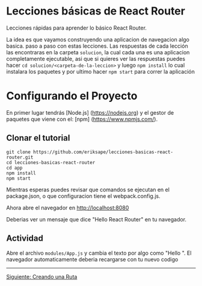 Lecciones básicas de React Router
=====================

Lecciones rápidas para aprender lo básico React Router.

La idea es que vayamos construyendo una aplicacion de navegacion algo basica. paso a paso con estas lecciones.
Las respuestas de cada lección las encontraras en la carpeta `solucion`, la cual cada una es una aplicacion completamente ejecutable, asi que si quieres ver las respuestas puedes hacer `cd solucion/<carpeta-de-la-leccion>` y luego `npm install` lo cual instalara los paquetes y por ultimo hacer `npm start` para correr la aplicación

# Configurando el Proyecto

En primer lugar tendrás [Node.js] (https://nodejs.org) y el gestor de paquetes
que viene con el: [npm] (https://www.npmjs.com/).


## Clonar el tutorial

```
git clone https://github.com/eriksape/lecciones-basicas-react-router.git
cd lecciones-basicas-react-router
cd app
npm install
npm start
```

Mientras esperas puedes revisar que comandos se ejecutan en el package.json,
o que configuracion tiene el webpack.config.js.

Ahora abre el navegador en [http://localhost:8080](http://localhost:8080)

Deberias ver un mensaje que dice "Hello React Router" en tu navegador.

## Actividad

Abre el archivo `modules/App.js` y cambia el texto por algo como "Hello <Tu
nombre>". El navegador automaticamente deberia recargarse con tu nuevo codigo

---

[Siguiente: Creando una Ruta](./01.md)
